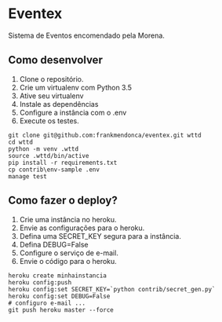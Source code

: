 # Eventex

Sistema de Eventos encomendado pela Morena.

## Como desenvolver

1. Clone o repositório.
2. Crie um virtualenv com Python 3.5
3. Ative seu virtualenv
4. Instale as dependências
5. Configure a instância com o .env
6. Execute os testes.

```console
git clone git@github.com:frankmendonca/eventex.git wttd
cd wttd
python -m venv .wttd
source .wttd/bin/active
pip install -r requirements.txt
cp contrib\env-sample .env
manage test
```

## Como fazer o deploy?

1. Crie uma instância no heroku.
2. Envie as configurações para o heroku.
3. Defina uma SECRET_KEY segura para a instância.
4. Defina DEBUG=False
5. Configure o serviço de e-mail.
6. Envie o código para o heroku.

```console
heroku create minhainstancia
heroku config:push
heroku config:set SECRET_KEY=`python contrib/secret_gen.py`
heroku config:set DEBUG=False
# configuro e-mail ...
git push heroku master --force
```